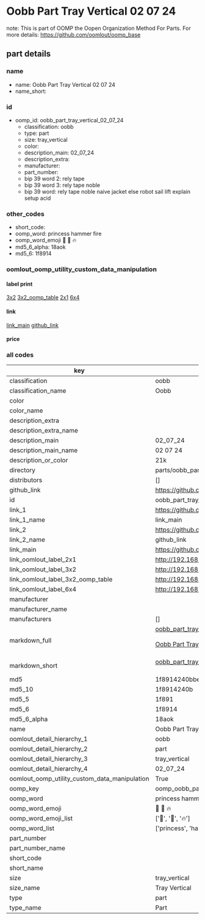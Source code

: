 # Oobb Part Tray Vertical 02 07 24  

note: This is part of OOMP the Oopen Organization Method For Parts. For more details: https://github.com/oomlout/oomp_base

##  part details





### name
* name: Oobb Part Tray Vertical 02 07 24
* name_short: 
### id
* oomp_id: oobb_part_tray_vertical_02_07_24
  * classification: oobb
  * type: part
  * size: tray_vertical
  * color: 
  * description_main: 02_07_24
  * description_extra: 
  * manufacturer: 
  * part_number: 
  * bip 39 word 2: rely tape
  * bip 39 word 3: rely tape noble
  * bip 39 word: rely tape noble naive jacket else robot sail lift explain setup acid

### other_codes
* short_code: 
* oomp_word: princess hammer fire
* oomp_word_emoji :princess: :hammer: :fire:
* md5_6_alpha: 18aok
* md5_6: 1f8914






### oomlout_oomp_utility_custom_data_manipulation
#### label print
[3x2](http://192.168.1.245:1112/?label=oomp%2018aok)
[3x2_oomp_table](http://192.168.1.107:1112/?label=oomp%2018aok)
[2x1](http://192.168.1.242:1112/?label=oomp%2018aok)
[6x4](http://192.168.1.55:1112/?label=oomp%2018aok)    

#### link

[link_main](https://github.com/oomlout/oomlout_oomp_current_version_messy/tree/main/parts/oobb_part_tray_vertical_02_07_24) [github_link](https://github.com/oomlout/oomlout_oomp_part_src/tree/main/parts/oobb_part_tray_vertical_02_07_24)                             

#### price







### all codes 
| key | value |  
| --- | --- |  
| classification | oobb |  
| classification_name | Oobb |  
| color |  |  
| color_name |  |  
| description_extra |  |  
| description_extra_name |  |  
| description_main | 02_07_24 |  
| description_main_name | 02 07 24 |  
| description_or_color | 21k |  
| directory | parts/oobb_part_tray_vertical_02_07_24 |  
| distributors | [] |  
| github_link | https://github.com/oomlout/oomlout_oomp_part_src/tree/main/parts/oobb_part_tray_vertical_02_07_24 |  
| id | oobb_part_tray_vertical_02_07_24 |  
| link_1 | https://github.com/oomlout/oomlout_oomp_current_version_messy/tree/main/parts/oobb_part_tray_vertical_02_07_24 |  
| link_1_name | link_main |  
| link_2 | https://github.com/oomlout/oomlout_oomp_part_src/tree/main/parts/oobb_part_tray_vertical_02_07_24 |  
| link_2_name | github_link |  
| link_main | https://github.com/oomlout/oomlout_oomp_current_version_messy/tree/main/parts/oobb_part_tray_vertical_02_07_24 |  
| link_oomlout_label_2x1 | http://192.168.1.242:1112/?label=oomp%2018aok |  
| link_oomlout_label_3x2 | http://192.168.1.245:1112/?label=oomp%2018aok |  
| link_oomlout_label_3x2_oomp_table | http://192.168.1.107:1112/?label=oomp%2018aok |  
| link_oomlout_label_6x4 | http://192.168.1.55:1112/?label=oomp%2018aok |  
| manufacturer |  |  
| manufacturer_name |  |  
| manufacturers | [] |  
| markdown_full | [oobb_part_tray_vertical_02_07_24](https://github.com/oomlout/oomlout_oomp_current_version_messy/tree/main/parts/oobb_part_tray_vertical_02_07_24)<br>[](https://github.com/oomlout/oomlout_oomp_current_version_messy/tree/main/parts/oobb_part_tray_vertical_02_07_24)<br>[Oobb Part Tray Vertical 02 07 24](https://github.com/oomlout/oomlout_oomp_current_version_messy/tree/main/parts/oobb_part_tray_vertical_02_07_24)<br><br> |  
| markdown_short | [oobb_part_tray_vertical_02_07_24](https://github.com/oomlout/oomlout_oomp_current_version_messy/tree/main/parts/oobb_part_tray_vertical_02_07_24)<br><br> |  
| md5 | 1f8914240bbe376520bb892b2b7775ab |  
| md5_10 | 1f8914240b |  
| md5_5 | 1f891 |  
| md5_6 | 1f8914 |  
| md5_6_alpha | 18aok |  
| name | Oobb Part Tray Vertical 02 07 24 |  
| oomlout_detail_hierarchy_1 | oobb |  
| oomlout_detail_hierarchy_2 | part |  
| oomlout_detail_hierarchy_3 | tray_vertical |  
| oomlout_detail_hierarchy_4 | 02_07_24 |  
| oomlout_oomp_utility_custom_data_manipulation | True |  
| oomp_key | oomp_oobb_part_tray_vertical_02_07_24 |  
| oomp_word | princess hammer fire |  
| oomp_word_emoji | :princess: :hammer: :fire: |  
| oomp_word_emoji_list | [':princess:', ':hammer:', ':fire:'] |  
| oomp_word_list | ['princess', 'hammer', 'fire'] |  
| part_number |  |  
| part_number_name |  |  
| short_code |  |  
| short_name |  |  
| size | tray_vertical |  
| size_name | Tray Vertical |  
| type | part |  
| type_name | Part |  
